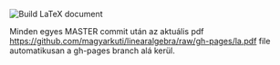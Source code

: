 ![Build LaTeX document](https://github.com/magyarkuti/linearalgebra/workflows/Build%20LaTeX%20document/badge.svg)

Minden egyes MASTER commit után az aktuális pdf <https://github.com/magyarkuti/linearalgebra/raw/gh-pages/la.pdf> file automatikusan a gh-pages branch alá kerül.
